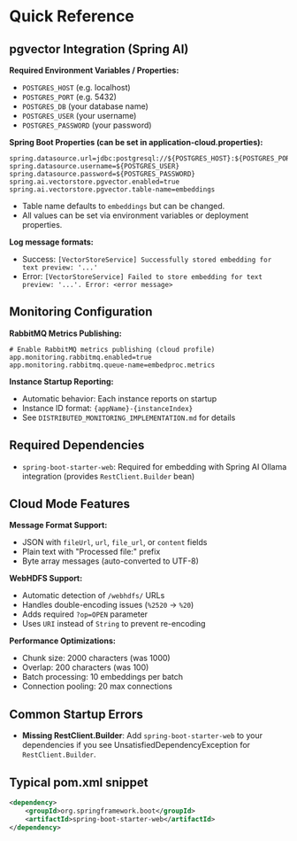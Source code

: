 # Quick Reference

## pgvector Integration (Spring AI)

**Required Environment Variables / Properties:**
- `POSTGRES_HOST` (e.g. localhost)
- `POSTGRES_PORT` (e.g. 5432)
- `POSTGRES_DB` (your database name)
- `POSTGRES_USER` (your username)
- `POSTGRES_PASSWORD` (your password)

**Spring Boot Properties (can be set in application-cloud.properties):**
```properties
spring.datasource.url=jdbc:postgresql://${POSTGRES_HOST}:${POSTGRES_PORT}/${POSTGRES_DB}
spring.datasource.username=${POSTGRES_USER}
spring.datasource.password=${POSTGRES_PASSWORD}
spring.ai.vectorstore.pgvector.enabled=true
spring.ai.vectorstore.pgvector.table-name=embeddings
```

- Table name defaults to `embeddings` but can be changed.
- All values can be set via environment variables or deployment properties.

**Log message formats:**
- Success: `[VectorStoreService] Successfully stored embedding for text preview: '...'`
- Error: `[VectorStoreService] Failed to store embedding for text preview: '...'. Error: <error message>`

## Monitoring Configuration

**RabbitMQ Metrics Publishing:**
```properties
# Enable RabbitMQ metrics publishing (cloud profile)
app.monitoring.rabbitmq.enabled=true
app.monitoring.rabbitmq.queue-name=embedproc.metrics
```

**Instance Startup Reporting:**
- Automatic behavior: Each instance reports on startup
- Instance ID format: `{appName}-{instanceIndex}`
- See `DISTRIBUTED_MONITORING_IMPLEMENTATION.md` for details



## Required Dependencies
- `spring-boot-starter-web`: Required for embedding with Spring AI Ollama integration (provides `RestClient.Builder` bean)

## Cloud Mode Features

**Message Format Support:**
- JSON with `fileUrl`, `url`, `file_url`, or `content` fields
- Plain text with "Processed file:" prefix
- Byte array messages (auto-converted to UTF-8)

**WebHDFS Support:**
- Automatic detection of `/webhdfs/` URLs
- Handles double-encoding issues (`%2520` → `%20`)
- Adds required `?op=OPEN` parameter
- Uses `URI` instead of `String` to prevent re-encoding

**Performance Optimizations:**
- Chunk size: 2000 characters (was 1000)
- Overlap: 200 characters (was 100)
- Batch processing: 10 embeddings per batch
- Connection pooling: 20 max connections

## Common Startup Errors
- **Missing RestClient.Builder**: Add `spring-boot-starter-web` to your dependencies if you see UnsatisfiedDependencyException for `RestClient.Builder`.

## Typical pom.xml snippet
```xml
<dependency>
    <groupId>org.springframework.boot</groupId>
    <artifactId>spring-boot-starter-web</artifactId>
</dependency>
```
